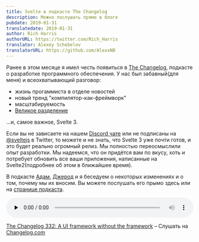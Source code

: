 ```yaml
---
title: Svelte в подкасте The Changelog
description: Можно послушать прямо в блоге
pubdate: 2019-01-31
translatedate: 2019-01-31
author: Rich Harris
authorURL: https://twitter.com/Rich_Harris
translator: Alexey Schebelev
translatorURL: https://github.com/AlexxNB
---
```


Ранее в этом месяце я имел честь появиться в [The Changelog](https://changelog.com/podcast),  подкасте о разработке программного обеспечения. У нас был забавный(для меня) и всеохватывающий разговор:

* жизнь прогаммиста в отделе новостей
* новый тренд "компилятор-как-фреймворк"
* масштабируемость
* [Великое разделение](https://css-tricks.com/the-great-divide/)

...и, самое важное, Svelte 3.

Если вы не зависаете на нашем [Discord чате](https://discord.gg/yy75DKs) или не подписаны на [@sveltejs](https://twitter.com/sveltejs) в Twitter, то можете и не знать, что Svelte 3 уже почти готов, и это будет реально огромный релиз. Мы полностью переосмыслили опыт разработки. Мы надеемся, что он придётся вам по вкусу, хоть и потребует обновить все ваши приложения, написанные на Svelte2(подробнее об этом в ближайшее время).

В подкасте [Адам](https://twitter.com/adamstac), [Джерод](https://twitter.com/jerodsanto) и я беседуем о некоторых изменениях и о том, почему мы их вносим. Вы можете послушать его прымо здесь или на [странице подкаста](https://changelog.com/podcast/332).

<audio data-theme="night" style="width: 100%" data-src="https://changelog.com/podcast/332/embed" src="https://cdn.changelog.com/uploads/podcast/332/the-changelog-332.mp3" preload="none" class="changelog-episode" controls></audio><p><a href="https://changelog.com/podcast/332">The Changelog 332: A UI framework without the framework</a> – Слушать на <a href="https://changelog.com/">Changelog.com</a></p><script async src="//cdn.changelog.com/embed.js"></script>


